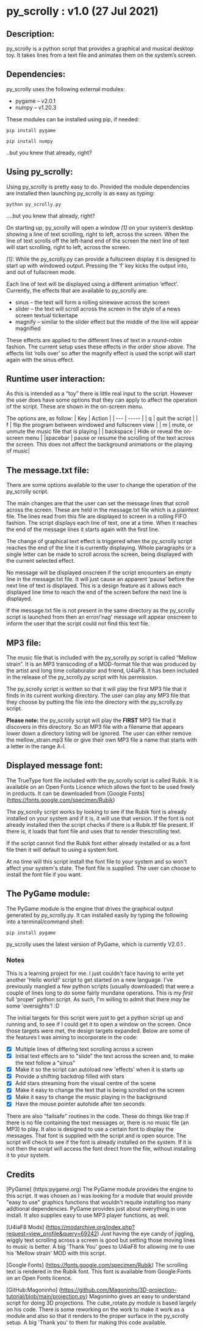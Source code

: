 # py_scrolly : v1.0 (27 Jul 2021)

## Description:

py_scrolly is a python script that provides a graphical and musical desktop toy. It takes lines from a text file and animates them on the system’s screen.

## Dependencies:

py_scrolly uses the following external modules:
- pygame – v2.0.1
- numpy – v1.20.3

These modules can be installed using pip, if needed:

`pip install pygame`

`pip install numpy`

..but you knew that already, right?

## Using py_scrolly:

Using py_scrolly is pretty easy to do. Provided the module dependencies are installed then launching py_scrolly is as easy as typing:

`python py_scrolly.py`

….but you knew that already, right?

On starting up, py_scrolly will open a window *[1]* on your system’s desktop showing a line of text scrolling, right to left, across the screen. When the line of text scrolls off the left-hand end of the screen the next line of text will start scrolling, right to left, across the screen.

*[1]*: While the py_scrolly.py can provide a fullscreen display it is designed to start up with windowed output. Pressing the ‘f’ key kicks the output into, and out of fullscreen mode.

Each line of text will be displayed using a different animation ‘effect’. Currently, the effects that are available to py_scrolly are:

- sinus – the text will form a rolling sinewave across the screen
- slider – the text will scroll across the screen in the style of a news screen textual tickertape
- magnify – similar to the slider effect but the middle of the line will appear magnified

These effects are applied to the different lines of text in a round-robin fashion. The current setup uses these effects in the order show above. The effects list ‘rolls over’ so after the magnify effect is used the script will start again with the sinus effect.

## Runtime user interaction:

As this is intended as a “toy” there is little real input to the script. However the user does have some options that they can apply to affect the operation of the script. These are shown in the on-screen menu.

The options are, as follow:
| Key | Action |
| --- | ----- |
| q | quit the script |
| f | flip the program between windowed and fullscreen view |
| m | mute, or unmute the music file that is playing |
| backspace | Hide or reveal the on-screen menu |
|spacebar | pause or resume the scrolling of the text across the screen. This does not affect the background animations or the playing of music|

## The message.txt file:

There are some options available to the user to change the operation of the py_scrolly script.

The main changes are that the user can set the message lines that scroll across the screen. These are held in the message.txt file which is a plaintext file. The lines read from this file are displayed to screen in a rolling FIFO fashion. The script displays each line of text, one at a time. When it reaches the end of the message lines it starts again with the first line.

The change of graphical text effect is triggered when the py_scrolly script reaches the end of the line it is currently displaying. Whole paragraphs or a single letter can be made to scroll across the screen, being displayed with the current selected effect.

No message will be displayed onscreen if the script encounters an empty line in the message.txt file. It will just cause an apparent ‘pause’ before the next line of text is displayed. This is a design feature as it allows each displayed line time to reach the end of the screen before the next line is displayed.

If the message.txt file is not present in the same directory as the py_scrolly script is launched from then an error/’nag’ message will appear onscreen to inform the user that the script could not find this text file.

## MP3 file:

The music file that is included with the py_scrolly.py script is called “Mellow strain”. It is an MP3  transcoding of a MOD-format file that was produced by the artist and long time collaborator and friend, U4iaF8. It has been included in the release of the py_scrolly.py script with his permission.

The py_scrolly script is written so that it will play the first MP3 file that it finds in its current working directory. The user can play any MP3 file that they choose by putting the file into the directory with the py_scrolly.py script.

**Please note:** the py_scrolly script will play the **FIRST** MP3 file that it discovers in this directory. So an MP3 file with a filename that appears lower down a directory listing will be ignored. The user can either remove the mellow_strain.mp3 file or give their own MP3 file a name that starts with a letter in the range A-l.

## Displayed message font:

The TrueType font file included with the py_scrolly script is called Rubik. It is available on an Open Fonts Licence which allows the font to be used freely in products. It can be downloaded from [Google Fonts] (https://fonts.google.com/specimen/Rubik)

The py_scrolly script works by looking to see if the Rubik font is already installed on your system and if it is, it will use that version. If the font is not already installed then the script checks if there is a Rubik.ttf file present. If there is, it loads that font file and uses that to render thescrolling text.

If the script cannot find the Rubik font either already installed or as a font file then it will default to using a system font.

At no time will this script install the font file to your system and so won't affect your system's state. The font file is supplied. The user can choose to install the font file if you want.

## The PyGame module:

The PyGame module is the engine that drives the graphical output generated by py_scrolly.py. It can installed easily by typing the following into a terminal/command shell:

`pip install pygame`

py_scrolly uses the latest version of PyGame, which is currently V2.0.1 . 

### Notes
This is a learning project for me. I just couldn't face having to write yet another 'Hello world!' script to get started on a new language. I've previously mangled a few python scripts (usually downloaded) that were a couple of lines long to do some fairly mundane operations. This is my *first* full 'proper' python script. As such, I'm willing to admit that there *may* be some 'oversights'! :D

The initial targets for this script were just to get a python script up and running and, to see if I could get it to open a window on the screen. Once those targets were met, the design targets expanded. Below are some of the features I was aiming to incorporate in the code:

- [x] Multiple lines of differing text scrolling across a screen
- [x] Initial text effects are to "slide" the text across the screen and, to make the text follow a "sinus"
- [x] Make it so the script can autoload new 'effects' when it is starts up
- [x] Provide a shifting backdrop filled with stars
- [x] Add stars streaming from the visual centre of the scene
- [x] Make it easy to change the text that is being scrolled on the screen
- [x] Make it easy to change the music playing in the background
- [x] Have the mouse pointer autohide after ten seconds

There are also "failsafe" routines in the code. These do things like trap if there is no file containing the text messages or, there is no music file (an MP3) to play. It also is designed to use a certain font to display the messages. That font is supplied with the script and is open source. The script will check to see if the font is  already installed on the system. If it is not then the script will access the font direct from the file, without installing it to your system.

## Credits
[PyGame] (https:pygame.org)
The PyGame module provides the engine to this script. It was chosen as I was looking for a module that would provide "easy to use" graphics functions that wouldn't requite installing too many addtional dependencies. PyGame provides just about everything in one install. It also supplies easy to use MP3 player functions, as well.

[U4iaF8 Mods] (https://modarchive.org/index.php?request=view_profile&query=69242)
Just having the eye candy of jiggling, wiggly text scrolling across a screen is good but setting those moving lines to music is better. A big 'Thank You' goes to U4iaF8 for allowing me to use his 'Mellow strain' MOD with this script.

[Google Fonts] (https://fonts.google.com/specimen/Rubik)
The scrolling text is rendered in the Rubik font. This font is available from Google:Fonts on an Open Fonts licence.

[GitHub:Magoninho] (https://github.com/Magoninho/3D-projection-tutorial/blob/main/projection.py)
Magoninho gives an easy to understand script for doing 3D projections. The cube_rotate.py module is based largely on his code. There is some reworking on the work to make it work as a module and also so that it renders to the proper surface in the py_scrolly setup. A big 'Thank you' to them for making this code available.
